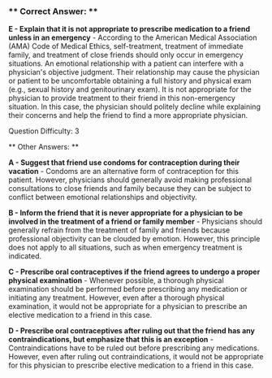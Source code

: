 ### ** Correct Answer: **

**E - Explain that it is not appropriate to prescribe medication to a friend unless in an emergency** - According to the American Medical Association (AMA) Code of Medical Ethics, self-treatment, treatment of immediate family, and treatment of close friends should only occur in emergency situations. An emotional relationship with a patient can interfere with a physician's objective judgment. Their relationship may cause the physician or patient to be uncomfortable obtaining a full history and physical exam (e.g., sexual history and genitourinary exam). It is not appropriate for the physician to provide treatment to their friend in this non-emergency situation. In this case, the physician should politely decline while explaining their concerns and help the friend to find a more appropriate physician.

Question Difficulty: 3

** Other Answers: **

**A - Suggest that friend use condoms for contraception during their vacation** - Condoms are an alternative form of contraception for this patient. However, physicians should generally avoid making professional consultations to close friends and family because they can be subject to conflict between emotional relationships and objectivity.

**B - Inform the friend that it is never appropriate for a physician to be involved in the treatment of a friend or family member** - Physicians should generally refrain from the treatment of family and friends because professional objectivity can be clouded by emotion. However, this principle does not apply to all situations, such as when emergency treatment is indicated.

**C - Prescribe oral contraceptives if the friend agrees to undergo a proper physical examination** - Whenever possible, a thorough physical examination should be performed before prescribing any medication or initiating any treatment. However, even after a thorough physical examination, it would not be appropriate for a physician to prescribe an elective medication to a friend in this case.

**D - Prescribe oral contraceptives after ruling out that the friend has any contraindications, but emphasize that this is an exception** - Contraindications have to be ruled out before prescribing any medications. However, even after ruling out contraindications, it would not be appropriate for this physician to prescribe elective medication to a friend in this case.

